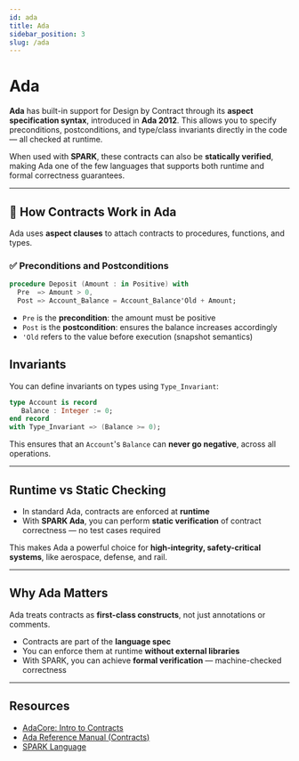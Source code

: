 ```yaml
---
id: ada
title: Ada
sidebar_position: 3
slug: /ada
---
```


# Ada

**Ada** has built-in support for Design by Contract through its **aspect specification syntax**, introduced in **Ada 2012**. This allows you to specify preconditions, postconditions, and type/class invariants directly in the code — all checked at runtime.

When used with **SPARK**, these contracts can also be **statically verified**, making Ada one of the few languages that supports both runtime and formal correctness guarantees.

---

## 🔧 How Contracts Work in Ada

Ada uses **aspect clauses** to attach contracts to procedures, functions, and types.

### ✅ Preconditions and Postconditions

```ada
procedure Deposit (Amount : in Positive) with
  Pre  => Amount > 0,
  Post => Account_Balance = Account_Balance'Old + Amount;
```

- `Pre` is the **precondition**: the amount must be positive
- `Post` is the **postcondition**: ensures the balance increases accordingly
- `'Old` refers to the value before execution (snapshot semantics)

## Invariants

You can define invariants on types using `Type_Invariant`:

```ada
type Account is record
   Balance : Integer := 0;
end record
with Type_Invariant => (Balance >= 0);
```

This ensures that an `Account`'s `Balance` can **never go negative**, across all operations.

---

## Runtime vs Static Checking

- In standard Ada, contracts are enforced at **runtime**
- With **SPARK Ada**, you can perform **static verification** of contract correctness — no test cases required

This makes Ada a powerful choice for **high-integrity, safety-critical systems**, like aerospace, defense, and rail.

---

## Why Ada Matters

Ada treats contracts as **first-class constructs**, not just annotations or comments.

- Contracts are part of the **language spec**
- You can enforce them at runtime **without external libraries**
- With SPARK, you can achieve **formal verification** — machine-checked correctness

---

## Resources

- [AdaCore: Intro to Contracts](https://blog.adacore.com/the-case-for-contracts)
- [Ada Reference Manual (Contracts)](https://learn.adacore.com/courses/intro-to-ada/chapters/contracts.html)
- [SPARK Language](https://www.adacore.com/about-spark)
